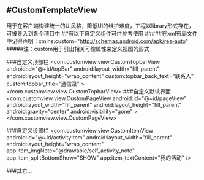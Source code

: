 #CustomTemplateView 
-----
用于在客户端构建统一的UI风格，降低UI的维护难度，工程以library形式存在，可被导入到各个项目中
##有以下自定义组件可供参考使用
#####在xml布局文件中记得声明：xmlns:custom="http://schemas.android.com/apk/res-auto"
#####注：custom用于引出相关可控属性来定义视图的形式

###自定义顶部栏
	<com.customview.view.CustomTopbarView
		android:id="@+id/topBar"
		android:layout_width="fill_parent"
		android:layout_height="wrap_content"
		custom:topbar_back_text="联系人"
		custom:topbar_title="通信录" >
	</com.customview.view.CustomTopbarView>
###自定义默认界面
	<com.customview.view.CustomPageView
        android:id="@+id/pageView"
        android:layout_width="fill_parent"
        android:layout_height="fill_parent"
        android:gravity="center"
        android:visibility="gone" >
    </com.customview.view.CustomPageView>

###自定义设置栏
	<com.customview.view.CustomItemView
        android:id="@+id/activityItem"
        android:layout_width="fill_parent"
        android:layout_height="wrap_content"
        app:item_imgNote="@drawable/self_activity_note"
        app:item_splitBottomShow="SHOW"
        app:item_textContent="我的活动" />

###其它...


